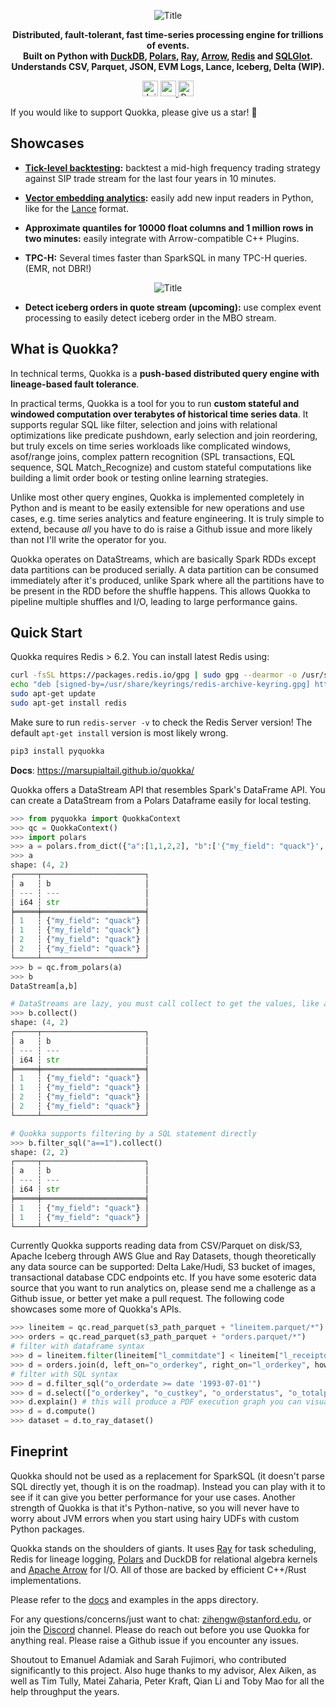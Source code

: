 <div align="center">
<p align="center">
  <img src="https://github.com/marsupialtail/quokka/blob/master/docs/quokka-banner.png?raw=true" alt="Title"/>

**Distributed, fault-tolerant, fast time-series processing engine for trillions of events.<br/>**
**Built on Python with [DuckDB](https://github.com/duckdb/duckdb), [Polars](https://github.com/pola-rs/polars), [Ray](https://github.com/ray-project/ray), [Arrow](https://github.com/apache/arrow), [Redis](https://github.com/redis/redis) and [SQLGlot](https://github.com/tobymao/sqlglot).<br/>**
**Understands CSV, Parquet, JSON, EVM Logs, Lance, Iceberg, Delta (WIP).**

<a href="https://discord.gg/6ujVV9HAg3" style="display:inline-block;">
    <img src="https://img.shields.io/badge/-Join%20Quokka%20Discord-blue?logo=discord" alt="Join Discord" height="25px"/>
</a>
<a href="https://marsupialtail.github.io/quokka/">
    <img src="https://github.com/marsupialtail/quokka/blob/master/docs/docs/badge.svg" alt="rust docs" height="25px"/>
</a>
<a href="https://pypi.org/project/pyquokka/">
    <img src="https://img.shields.io/pypi/v/pyquokka.svg" alt="PyPi Latest Release" height="25px"/>
</a>
</p>
</div>

If you would like to support Quokka, please give us a star! 🙏 

## Showcases

* **[Tick-level backtesting](https://github.com/marsupialtail/quokka/blob/master/blog/backtest.md):** backtest a mid-high frequency trading strategy against SIP trade stream for the last four years in 10 minutes.

* **[Vector embedding analytics](https://blog.lancedb.com/why-dataframe-libraries-need-to-understand-vector-embeddings-291343efd5c8):** easily add new input readers in Python, like for the [Lance](https://github.com/lancedb/lance) format.

* **Approximate quantiles for 10000 float columns and 1 million rows in two minutes:** easily integrate with Arrow-compatible C++ Plugins.

* **TPC-H:** Several times faster than SparkSQL in many TPC-H queries. (EMR, not DBR!)

<p align="center">
  <img src="https://github.com/marsupialtail/quokka/blob/master/docs/docs/tpch-parquet.svg?raw=true" alt="Title"/>
</p>

* **Detect iceberg orders in quote stream (upcoming):** use complex event processing to easily detect iceberg order in the MBO stream.

## What is Quokka?

In technical terms, Quokka is a **push-based distributed query engine with lineage-based fault tolerance**.

In practical terms, Quokka is a tool for you to run **custom stateful and windowed computation over terabytes of historical time series data**. It supports regular SQL like filter, selection and joins with relational optimizations like predicate pushdown, early selection and join reordering, but truly excels on time series workloads like complicated windows, asof/range joins, complex pattern recognition (SPL transactions, EQL sequence, SQL Match_Recognize) and custom stateful computations like building a limit order book or testing online learning strategies.

Unlike most other query engines, Quokka is implemented completely in Python and is meant to be easily extensible for new operations and use cases, e.g. time series analytics and feature engineering. It is truly simple to extend, because *all* you have to do is raise a Github issue and more likely than not I'll write the operator for you.

Quokka operates on DataStreams, which are basically Spark RDDs except data partitions can be produced serially. A data partition can be consumed immediately after it's produced, unlike Spark where all the partitions have to be present in the RDD before the shuffle happens. This allows Quokka to pipeline multiple shuffles and I/O, leading to large performance gains.

## Quick Start

Quokka requires Redis > 6.2. You can install latest Redis using: 

~~~bash
curl -fsSL https://packages.redis.io/gpg | sudo gpg --dearmor -o /usr/share/keyrings/redis-archive-keyring.gpg
echo "deb [signed-by=/usr/share/keyrings/redis-archive-keyring.gpg] https://packages.redis.io/deb $(lsb_release -cs) main" | sudo tee /etc/apt/sources.list.d/redis.list
sudo apt-get update
sudo apt-get install redis
~~~

Make sure to run `redis-server -v` to check the Redis Server version! The default `apt-get install` version is most likely wrong.

~~~python
pip3 install pyquokka
~~~
**Docs**: https://marsupialtail.github.io/quokka/

Quokka offers a DataStream API that resembles Spark's DataFrame API. You can create a DataStream from a Polars Dataframe easily for local testing. 

~~~python
>>> from pyquokka import QuokkaContext
>>> qc = QuokkaContext()
>>> import polars
>>> a = polars.from_dict({"a":[1,1,2,2], "b":['{"my_field": "quack"}','{"my_field": "quack"}','{"my_field": "quack"}','{"my_field": "quack"}']})
>>> a
shape: (4, 2)
┌─────┬───────────────────────┐
│ a   ┆ b                     │
│ --- ┆ ---                   │
│ i64 ┆ str                   │
╞═════╪═══════════════════════╡
│ 1   ┆ {"my_field": "quack"} │
│ 1   ┆ {"my_field": "quack"} │
│ 2   ┆ {"my_field": "quack"} │
│ 2   ┆ {"my_field": "quack"} │
└─────┴───────────────────────┘
>>> b = qc.from_polars(a)
>>> b
DataStream[a,b]

# DataStreams are lazy, you must call collect to get the values, like a Polars LazyFrame or Spark DataFrame.
>>> b.collect()
shape: (4, 2)
┌─────┬───────────────────────┐
│ a   ┆ b                     │
│ --- ┆ ---                   │
│ i64 ┆ str                   │
╞═════╪═══════════════════════╡
│ 1   ┆ {"my_field": "quack"} │
│ 1   ┆ {"my_field": "quack"} │
│ 2   ┆ {"my_field": "quack"} │
│ 2   ┆ {"my_field": "quack"} │
└─────┴───────────────────────┘

# Quokka supports filtering by a SQL statement directly
>>> b.filter_sql("a==1").collect()
shape: (2, 2)
┌─────┬───────────────────────┐
│ a   ┆ b                     │
│ --- ┆ ---                   │
│ i64 ┆ str                   │
╞═════╪═══════════════════════╡
│ 1   ┆ {"my_field": "quack"} │
│ 1   ┆ {"my_field": "quack"} │
└─────┴───────────────────────┘

~~~

Currently Quokka supports reading data from CSV/Parquet on disk/S3, Apache Iceberg through AWS Glue and Ray Datasets, though theoretically any data source can be supported: Delta Lake/Hudi, S3 bucket of images, transactional database CDC endpoints etc. If you have some esoteric data source that you want to run analytics on, please send me a challenge as a Github issue, or better yet make a pull request. The following code showcases some more of Quokka's APIs.

~~~python
>>> lineitem = qc.read_parquet(s3_path_parquet + "lineitem.parquet/*")
>>> orders = qc.read_parquet(s3_path_parquet + "orders.parquet/*")
# filter with dataframe syntax
>>> d = lineitem.filter(lineitem["l_commitdate"] < lineitem["l_receiptdate"])
>>> d = orders.join(d, left_on="o_orderkey", right_on="l_orderkey", how = "semi")
# filter with SQL syntax
>>> d = d.filter_sql("o_orderdate >= date '1993-07-01'")
>>> d = d.select(["o_orderkey", "o_custkey", "o_orderstatus", "o_totalprice", "o_orderdate", "o_orderpriority", "o_clerk", "o_shippriority"])
>>> d.explain() # this will produce a PDF execution graph you can visualize 
>>> d = d.compute()
>>> dataset = d.to_ray_dataset()
~~~

## Fineprint

Quokka should not be used as a replacement for SparkSQL (it doesn't parse SQL directly yet, though it is on the roadmap). Instead you can play with it to see if it can give you better performance for your use cases. Another strength of Quokka is that it's Python-native, so you will never have to worry about JVM errors when you start using hairy UDFs with custom Python packages.

Quokka stands on the shoulders of giants. It uses [Ray](https://github.com/ray-project/ray) for task scheduling, Redis for lineage logging, [Polars](https://github.com/pola-rs/polars) and DuckDB for relational algebra kernels and [Apache Arrow](https://github.com/apache/arrow) for I/O. All of those are backed by efficient C++/Rust implementations. 

Please refer to the [docs](https://marsupialtail.github.io/quokka/) and examples in the apps directory. 

For any questions/concerns/just want to chat: zihengw@stanford.edu, or join the [Discord](https://discord.gg/6ujVV9HAg3) channel. Please do reach out before you use Quokka for anything real. Please raise a Github issue if you encounter any issues.

Shoutout to Emanuel Adamiak and Sarah Fujimori, who contributed significantly to this project. Also huge thanks to my advisor, Alex Aiken, as well as Tim Tully, Matei Zaharia, Peter Kraft, Qian Li and Toby Mao for all the help throughput the years. 
